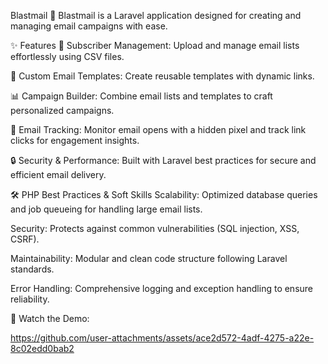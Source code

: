 Blastmail 🚀
Blastmail is a Laravel application designed for creating and managing email campaigns with ease.

✨ Features
📩 Subscriber Management: Upload and manage email lists effortlessly using CSV files.

🎨 Custom Email Templates: Create reusable templates with dynamic links.

📊 Campaign Builder: Combine email lists and templates to craft personalized campaigns.

📡 Email Tracking: Monitor email opens with a hidden pixel and track link clicks for engagement insights.

🔒 Security & Performance: Built with Laravel best practices for secure and efficient email delivery.

🛠️ PHP Best Practices & Soft Skills
Scalability: Optimized database queries and job queueing for handling large email lists.

Security: Protects against common vulnerabilities (SQL injection, XSS, CSRF).

Maintainability: Modular and clean code structure following Laravel standards.

Error Handling: Comprehensive logging and exception handling to ensure reliability.

🎥 Watch the Demo:

https://github.com/user-attachments/assets/ace2d572-4adf-4275-a22e-8c02edd0bab2

